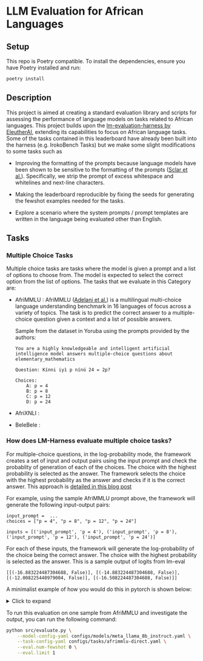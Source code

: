 # LLM Evaluation for African Languages

## Setup

This repo is Poetry compatible. To install the dependencies, ensure you have Poetry installed and run:

```bash
poetry install
```

## Description

This project is aimed at creating a standard evaluation library and scripts for assessing the performance of language models on tasks related to African languages. This project builds upon the [lm-evaluation-harness by EleutherAI](https://github.com/EleutherAI/lm-evaluation-harness), extending its capabilities to focus on African language tasks. Some of the tasks contained in this leaderboard have already been built into the harness (e.g. IrokoBench Tasks) but we make some slight modifications to some tasks such as 

- Improving the formatting of the prompts because language models have been shown to be sensitive to the formatting of the prompts ([Sclar et al.](https://arxiv.org/pdf/2310.11324)). Specifically, we strip the prompt of excess whitespace and whitelines and next-line characters.

- Making the leaderboard reproducible by fixing the seeds for generating the fewshot examples needed for the tasks.

- Explore a scenario where the system prompts / prompt templates are written in the language being evaluated other than English.

## Tasks

### Multiple Choice Tasks

Multiple choice tasks are tasks where the model is given a prompt and a list of options to choose from. The model is expected to select the correct option from the list of options. The tasks that we evaluate in this Category are:

- AfriMMLU : AfriMMLU ([Adelani et al.](https://arxiv.org/pdf/2406.03368)) is a multilingual multi-choice language understanding benchmark in 16 languages of focus across a variety of topics. The task is to predict the correct answer to a multiple-choice question given a context and a list of possible answers.

    Sample from the dataset in Yoruba using the prompts provided by the authors:
    ```
    You are a highly knowledgeable and intelligent artificial intelligence model answers multiple-choice questions about elementary_mathematics

    Question: Kínni iyì p nínú 24 = 2p?

    Choices:
        A: p = 4
        B: p = 8
        C: p = 12
        D: p = 24
    ```


- AfriXNLI : 
- BeleBele : 

### How does LM-Harness evaluate multiple choice tasks?

For multiple-choice questions, in the log-probability mode, the framework creates a set of input and output pairs using the input prompt and check the probablity of generation of each of the choices. The choice with the highest probability is selected as the answer. The framework selects the choice with the highest probability as the answer and checks if it is the correct answer. This approach is [detailed in this blog post](https://blog.eleuther.ai/multiple-choice-normalization/)

For example, using the sample AfriMMLU prompt above, the framework will generate the following input-output pairs:

```
input_prompt =  ...
choices = ["p = 4", "p = 8", "p = 12", "p = 24"]

inputs = [('input_prompt', 'p = 4'), ('input_prompt', 'p = 8'), ('input_prompt', 'p = 12'), ('input_prompt', 'p = 24')]
```

For each of these inputs, the framework will generate the log-probability of the choice being the correct answer. The choice with the highest probability is selected as the answer. This is a sample output of logits from lm-eval

```
[[(-16.883224487304688, False)], [(-14.883224487304688, False)], [(-12.008225440979004, False)], [(-16.508224487304688, False)]]
```

A minimalist example of how you would do this in pytorch is shown below:

<details>
<summary>Click to expand</summary>

```python
import torch
from transformers import  AutoModelForCausalLM, AutoTokenizer

model_name = "meta-llama/Meta-Llama-3-8B-Instruct"
tokenizer = AutoTokenizer.from_pretrained(model_name)
model = AutoModelForCausalLM.from_pretrained(model_name)

prompt = "'You are a highly knowledgeable and intelligent artificial intelligence\nmodel answers multiple-choice questions about elementary_mathematics\n\nQuestion: Kínni iyì p nínú 24 = 2p?\n\nChoices:\n        A: p = 4\n        B: p = 8\n        C: p = 12\n        D: p = 24\n\nAnswer:  "
choices = ["p = 4", "p = 8", "p = 12", "p = 24"]

## Encode the input prompt and choices
input_tokens = tokenizer.encode(prompt, return_tensors="pt")
choice_tokens = [tokenizer.encode(choice, return_tensors="pt") for choice in choices]

## Generate the logits for each choice
choice_probablities = {}

for i, choice in enumerate(choice_tokens):

    current_input_tokens = input_tokens.clone()
    curr_choice_prob = 1.0
    for token in choice[0]:
        
        # run the prompt through the model
        with torch.no_grad():
            outputs = model(current_input_tokens)
        
        # get the logits for the last token and the probability of the token
        last_token_logits = outputs.logits[0, -1, :]
        token_prob = torch.nn.functional.softmax(last_token_logits, dim=0)[token].item()
        curr_choice_prob*= token_prob

        # update the input tokens
        current_input_tokens = torch.cat([current_input_tokens, torch.tensor([token]).unsqueeze(0)], dim=1)
    
    # average the logits for the choice
    choice_probablities[choices[i]] = curr_choice_prob


# Print probabilities and select the highest
print("Probabilities for each choice:")
for choice, prob in choice_probablities.items():
    print(f"{choice}: {prob:.20f}")

# Select the choice with the highest probability
best_choice = max(choice_probablities, key=choice_probablities.get)
print(f"\nThe choice with the highest probability is: {best_choice}")
```
```
Probabilities for each choice:
p = 4: 0.00000000000000176193
p = 8: 0.00000000000001162337
p = 12: 0.00000000000031213047
p = 24: 0.00000000000000706066

The choice with the highest probability is: p = 12
```
</details>

To run this evaluation on one sample from AfriMMLU and investigate the output, you can run the following command:

```bash
python src/evaluate.py \
    --model-config-yaml configs/models/meta_llama_8b_instruct.yaml \
    --task-config-yaml configs/tasks/afrimmlu-direct.yaml \
    --eval.num-fewshot 0 \
    --eval.limit 1
```
